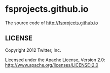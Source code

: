 fsprojects.github.io
======

The source code of http://fsprojects.github.io

LICENSE
------------

Copyright 2012 Twitter, Inc.

Licensed under the Apache License, Version 2.0: http://www.apache.org/licenses/LICENSE-2.0


